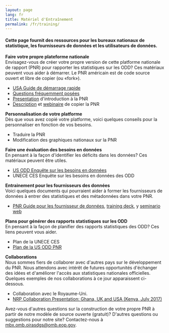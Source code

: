 ```yaml
---
layout: page
lang: fr
title: Matériel d'Entraînement
permalink: /fr/training/
---
```


<h4>Cette page fournit des ressources pour les bureaux nationaux de statistique, les fournisseurs de données et les utilisateurs de données. </h4>

**Faire votre propre plateforme nationale**
<br/>Envisagez-vous de créer votre propre version de cette platforme nationale de rapport (PNR) pour rapporter les statistiques sur les ODD? Ces matériaux peuvent vous aider à démarrer. Le PNR américain est de code source ouvert et libre de copier (ou «fork»).

- <a href="{{ site.baseurl }}/assets/documents/Quick%20Start%20Guide%2004.28.17.pdf" target="_blank">USA Guide de démarrage rapide</a>
- <a href="{{ site.baseurl }}/assets/documents/FAQ%20National%20Reporting%20Platform%20current.pdf" target="_blank">Questions fréquemment posées</a>
- <a href="{{ site.baseurl }}/assets/documents/NRP%20Quickstart%204.28.17.pptx" target="_blank">Presentation</a> d'introduction à la PNR
- <a href="{{ site.baseurl }}/assets/documents/How.the.UK.have.set.up.their.copy.of.the.US.SDGs.tool.v0_2.pdf" target="_blank">Description</a> et <a href="https://drive.google.com/a/nyu.edu/file/d/0BwiQGA4nFw7teTRUNmNaUEM1UW8/view?usp=drive_web" target="_blank">webinaire</a> de copier la PNR

**Personnalisation de votre platforme**
<br/>Dès que vous avez copié votre platforme, voici quelques conseils pour la personnaliser en fonction de vos besoins.

- Traduire la PNR
- Modification des graphiques nationaux sur la PNR 

**Faire une évaluation des besoins en données**
<br/>En pensant à la façon d'identifier les déficits dans les données? Ces matériaux peuvent être utiles.

- <a href="{{ site.baseurl }}/assets/documents/SDG%20Data%20Stocktaking%20Survey%20(SurveyMonkey).pdf" target="_blank">US ODD Enquête sur les besoins en données</a> 
- UNECE CES Enquête sur les besoins en données des ODD

**Entrainement pour les fournisseurs des données**
<br/>Voici quelques documents qui pourraient aider à former les fournisseurs de données à entrer des statistiques et des métadonnées dans votre PNR.

- <a href="{{ site.baseurl }}/assets/documents/Training_Guide_SDG-NRP_20170201.docx">PNR Guide pour les fournisseur de données</a>, <a href="{{ site.baseurl }}/assets/documents/USG%20NRP%20SDG%2020170324.pptx" target="_blank">training deck</a>, y <a href="https://www.youtube.com/watch?v=gPq3jB_sfFw">seminario web</a> 

**Plans pour générer des rapports statistiques sur les ODD**
<br/>En pensant à la façon de planifier des rapports statistiques des ODD? Ces liens peuvent vous aider.

- Plan de la UNECE CES 
- <a href="{{ site.baseurl }}/assets/documents/us-sdg-report%20(5).pdf">Plan de la US ODD PNR</a> 

**Collaborations**
<br/>Nous sommes fiers de collaborer avec d'autres pays sur le développement du PNR. Nous attendons avec intérêt de futures opportunités d'échanger des idées et d'améliorer l'accès aux statistiques nationales officielles. Quelques exemples de nos collaborations à ce jour apparaissent ci-dessous.

- Collaboration avec le Royaume-Uni.
- <a href="https://drive.google.com/open?id=0BwiQGA4nFw7tMGc0WmV5eE9rLVE" target="_blank">NRP Collaboration Presentation: Ghana, UK and USA (Kenya, July 2017)</a>

Avez-vous d'autres questions sur la construction de votre propre PNR à partir de notre modèle de source ouverte (gratuit)? D'autres questions ou suggestions pour notre site? Contactez-nous à <a href="mailto:mbx.omb.oirasdgs@omb.eop.gov">mbx.omb.oirasdgs@omb.eop.gov</a>.
